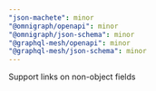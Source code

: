 ```yaml
---
"json-machete": minor
"@omnigraph/openapi": minor
"@omnigraph/json-schema": minor
"@graphql-mesh/openapi": minor
"@graphql-mesh/json-schema": minor
---
```


Support links on non-object fields
